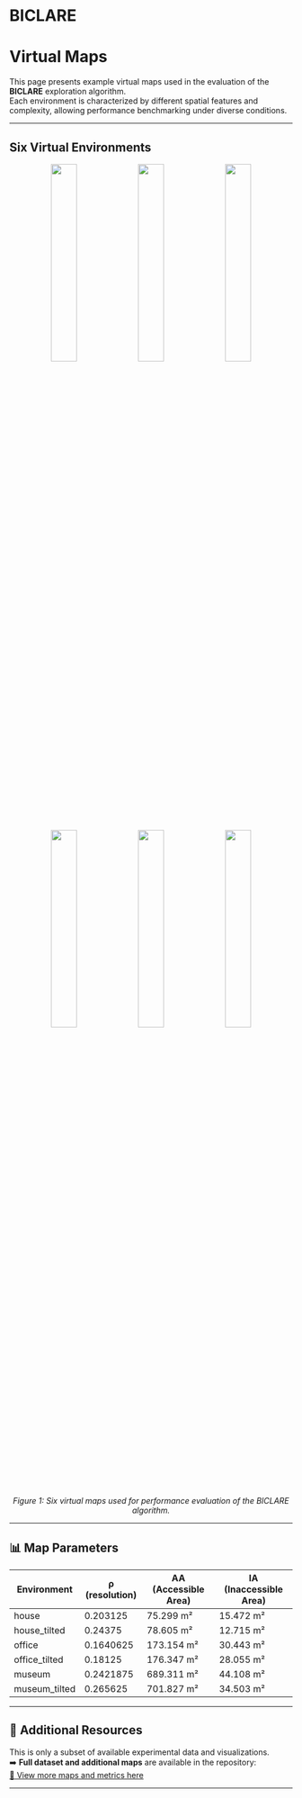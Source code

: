 # BICLARE
# Virtual Maps

This page presents example virtual maps used in the evaluation of the **BICLARE** exploration algorithm.  
Each environment is characterized by different spatial features and complexity, allowing performance benchmarking under diverse conditions.

---

## Six Virtual Environments

<p align="center">
  <img src="Figures/experiments/maps/house_map.png" width="30%" />
  <img src="Figures/experiments/maps/house_tilted_map.png" width="30%" />
  <img src="Figures/experiments/maps/office_map.png" width="30%" />
</p>

<p align="center">
  <img src="Figures/experiments/maps/office_tilted_map.png" width="30%" />
  <img src="Figures/experiments/maps/museum_map.png" width="30%" />
  <img src="Figures/experiments/maps/museum_tilted_map.png" width="30%" />
</p>

<p align="center"><em>Figure 1: Six virtual maps used for performance evaluation of the BICLARE algorithm.</em></p>

---

## 📊 Map Parameters

| Environment          | ρ (resolution) | AA (Accessible Area) | IA (Inaccessible Area) |
|----------------------|----------------|----------------------|------------------------|
| house               | 0.203125       | 75.299 m²           | 15.472 m²            |
| house_tilted        | 0.24375        | 78.605 m²           | 12.715 m²            |
| office             | 0.1640625      | 173.154 m²          | 30.443 m²           |
| office_tilted      | 0.18125        | 176.347 m²          | 28.055 m²           |
| museum             | 0.2421875      | 689.311 m²          | 44.108 m²           |
| museum_tilted      | 0.265625       | 701.827 m²          | 34.503 m²           |

---

## 📁 Additional Resources

This is only a subset of available experimental data and visualizations.  
➡️ **Full dataset and additional maps** are available in the repository:  
[🔗 View more maps and metrics here](https://github.com/yourusername/yourrepo/tree/main/Figures/experiments/maps)

---

